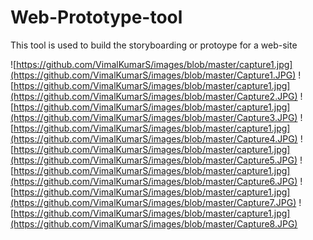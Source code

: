 Web-Prototype-tool
==================
This tool is used to build the storyboarding or protoype for a web-site 

![https://github.com/VimalKumarS/images/blob/master/capture1.jpg](https://github.com/VimalKumarS/images/blob/master/Capture1.JPG)
![https://github.com/VimalKumarS/images/blob/master/capture1.jpg](https://github.com/VimalKumarS/images/blob/master/Capture2.JPG)
![https://github.com/VimalKumarS/images/blob/master/capture1.jpg](https://github.com/VimalKumarS/images/blob/master/Capture3.JPG)
![https://github.com/VimalKumarS/images/blob/master/capture1.jpg](https://github.com/VimalKumarS/images/blob/master/Capture4.JPG)
![https://github.com/VimalKumarS/images/blob/master/capture1.jpg](https://github.com/VimalKumarS/images/blob/master/Capture5.JPG)
![https://github.com/VimalKumarS/images/blob/master/capture1.jpg](https://github.com/VimalKumarS/images/blob/master/Capture6.JPG)
![https://github.com/VimalKumarS/images/blob/master/capture1.jpg](https://github.com/VimalKumarS/images/blob/master/Capture7.JPG)
![https://github.com/VimalKumarS/images/blob/master/capture1.jpg](https://github.com/VimalKumarS/images/blob/master/Capture8.JPG)
